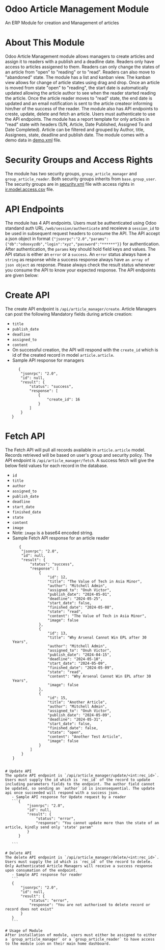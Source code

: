 # Odoo Article Management Module
An ERP Module for creation and Management of articles

# About This Module
Odoo Article Management module allows managers to create articles and assign it to readers with a publish and a deadline date. Readers only have access to articles assigened to them. Readers can only change the states of an article from "open" to "reading" or to "read". Readers can also move to "abandoned" state. The module has a list and kanban view. The kanban view allows for change of article states using drag and drop. Once an article is moved from state "open" to "reading", the start date is automatically updated allowing the article author to see when the reader started reading the article. Once the article reader moves to "read" state, the end date is updated and an email notification is sent to the article createor informing him/her of the success of the reader. The module also has API endpoints to creste, update, delete and fetch an article. Users must authenticate to use the API endpoints. The module has a report template for only articles in "read" state with headers (S/N, Article, Date Published, Assigned To and Date Completed). Article can be filtered and grouped by Author, title, Assignees, state, deadline and publish date. The module comes with a demo data in [demo.xml](demo/demo.xml) file.

# Security Groups and Access Rights
The module has two security groups, `group_article_manager` and `group_article_reader`. Both security groups inherits from `base.group_user`. The security groups are in [security.xml](security/security.xml) file with access rights in [ir.model.access.csv](security/ir.model.access.csv) file.

# API Endpoints
The module has 4 API endpoints. Users must be authenticated using Odoo standand auth URL `/web/session/authenticate` and receieve a `session_id` to be used in subsequent request headers to consume the API. The API accept a json object in format `{"jsonrpc":"2.0","params":{"db":"odooxyzdb","login":"xyz","password":"******"}}` for authentication. After authentication, the `params` key should hold field keys and values. The API status is either an `error` or a `success`. An `error` status always have a `string` as response while a success response always have `an array of json object` as response. Please always check the result status whenever you consume the API to know your expected response. The API endpoints are given below:

   # Create API
   The create API endpoint is `/api/article_manager/create`. Article Managers can post the following Mandatory fields during article creation:
   - `title`
   - `publish_date`
   - `deadline`
   - `assigned_to`
   - `content`
   - On successful creation, the API will respond with the `create_id` which is id of the created record in model `article.article`.
   - Sample API response for managers
   ```
         {
          "jsonrpc": "2.0",
          "id": null,
          "result": {
              "status": "success",
              "response": [
                  {
                      "create_id": 16
                  }
              ]
          }
      }
   ```

   # Fetch API
   The Fetch API will pull all records available in `article.article` model. Records retrieved will be based on user's group and security policy. The API endpoint is `/api/article_manager/fetch`. A success fetch will give the below field values for each record in the database.
   - `id`
   - `title`
   - `author`
   - `assigned_to`
   - `publish_date`
   - `deadline`
   - `start_date`
   - `finished_date`
   - `state`
   - `content`
   - `image`
   - Note: `image` is a base64 encoded string.
   - Sample Fetch API response for an article reader
      ```
         {
          "jsonrpc": "2.0",
          "id": null,
          "result": {
              "status": "success",
              "response": [
                  {
                      "id": 12,
                      "title": "The Value of Tech in Asia Minor",
                      "author": "Mitchell Admin",
                      "assigned_to": "Onuh Victor",
                      "publish_date": "2024-05-01",
                      "deadline": "2024-05-25",
                      "start_date": false,
                      "finished_date": "2024-05-08",
                      "state": "read",
                      "content": "The Value of Tech in Asia Minor",
                      "image": false
                  },
                  {
                      "id": 13,
                      "title": "Why Arsenal Cannot Win EPL after 30 Years",
                      "author": "Mitchell Admin",
                      "assigned_to": "Onuh Victor",
                      "publish_date": "2024-04-15",
                      "deadline": "2024-05-10",
                      "start_date": "2024-05-09",
                      "finished_date": "2024-05-09",
                      "state": "read",
                      "content": "Why Arsenal Cannot Win EPL after 30 Years",
                      "image": false
                  },
                  {
                      "id": 15,
                      "title": "Another Article",
                      "author": "Mitchell Admin",
                      "assigned_to": "Onuh Victor",
                      "publish_date": "2024-05-09",
                      "deadline": "2024-05-31",
                      "start_date": false,
                      "finished_date": false,
                      "state": "open",
                      "content": "Another Test Article",
                      "image": false
                  }
              ]
          }
      }
   ```

   # Update API
   The update API endpoint is `/api/article_manager/update/<int:rec_id>`. Users must supply the id which is `rec_id` of the record to update including parameters fields to the endpoint. The author field cannot be updated, so sending an `author` id is inconsequential. The update api once succeeded will respond with a success json.
      - Sample API response for Update request by a reader
      ```{
             "jsonrpc": "2.0",
             "id": null,
             "result": {
                 "status": "error",
                 "response": "You cannot update more than the state of an article, kindly send only 'state' param"
             }
         }

      ```

   # Delete API
   The delete API endpoint is `/api/article_manager/delete/<int:rec_id>`. Users must supply the id which is `rec_id` of the record to delete. Only Authenticated Article Managers will receive a success response upon consumation of the endpoint.
      - Sample API response for reader
      ```
      {
          "jsonrpc": "2.0",
          "id": null,
          "result": {
              "status": "error",
              "response": "You are not authorised to delete record or record does not exist"
          }
      }
      ```

# Usage of Module
After installation of module, users must either be assigned to either a `group_article_manager` or a `group_article_reader` to have access to the module icon on their main home dashboard.
